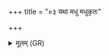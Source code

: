 +++
title = "०३ यथा मधु मधुकृतः"

+++
<details><summary>मूलम् (GR)</summary>

यथा मधु मधुकृतः  
संभरन्ति मधाव् अधि ।  
एवाहम् अद्य छन्दोभिर्  
उद्यासं मधुमद् वचः ॥
</details>